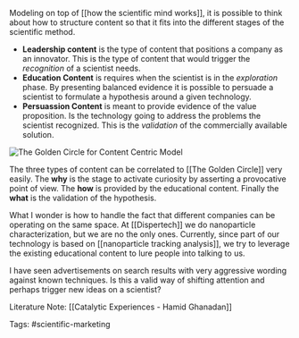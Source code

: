 Modeling on top of [[how the scientific mind works]], it is possible to think about how to structure content so that it fits into the different stages of the scientific method. 

- **Leadership content** is the type of content that positions a company as an innovator. This is the type of content that would trigger the *recognition* of a scientist needs. 
- **Education Content** is requires when the scientist is in the *exploration* phase. By presenting balanced evidence it is possible to persuade a scientist to formulate a hypothesis around a given technology. 
- **Persuassion Content** is meant to provide evidence of the value proposition. Is the technology going to address the problems the scientist recognized. This is the *validation* of the commercially available solution. 

![The Golden Circle for Content Centric Model](/images/the_golden_circle.png)

The three types of content can be correlated to [[The Golden Circle]] very easily. The **why** is the stage to activate curiosity by asserting a provocative point of view. The **how** is provided by the educational content. Finally the **what** is the validation of the hypothesis. 

What I wonder is how to handle the fact that different companies can be operating on the same space. At [[Dispertech]] we do nanoparticle characterization, but we are no the only ones. Currently, since part of our technology is based on [[nanoparticle tracking analysis]], we try to leverage the existing educational content to lure people into talking to us. 

I have seen advertisements on search results with very aggressive wording against known techniques. Is this a valid way of shifting attention and perhaps trigger new ideas on a scientist? 

Literature Note: [[Catalytic Experiences - Hamid Ghanadan]]

Tags: #scientific-marketing 